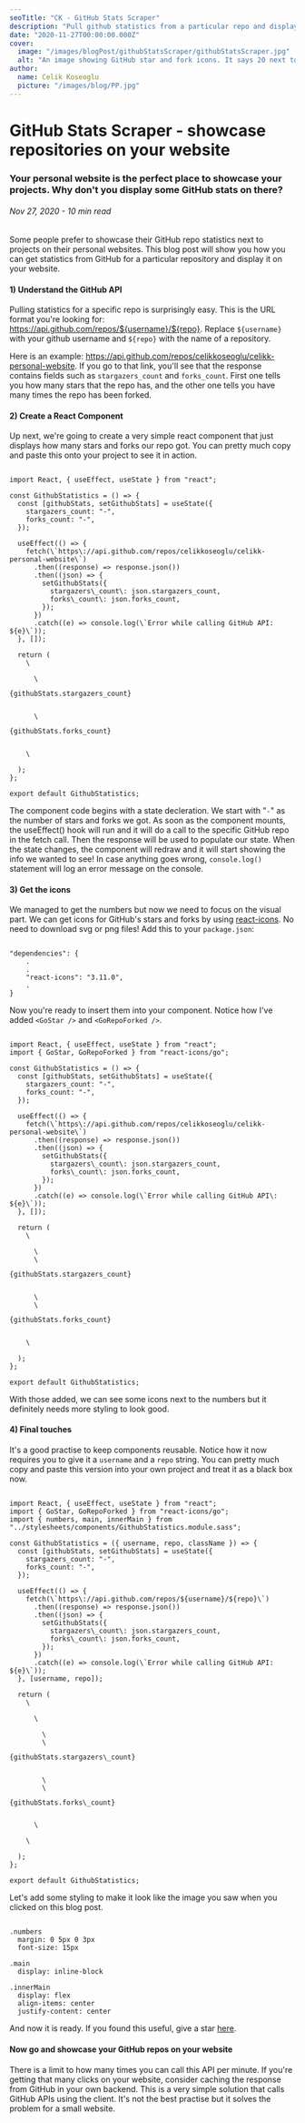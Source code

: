 ```yaml
---
seoTitle: "CK - GitHub Stats Scraper"
description: "Pull github statistics from a particular repo and display them on your website"
date: "2020-11-27T00:00:00.000Z"
cover:
  image: "/images/blogPost/githubStatsScraper/githubStatsScraper.jpg"
  alt: "An image showing GitHub star and fork icons. It says 20 next to stars, 3 next to forks"
author:
  name: Celik Koseoglu
  picture: "/images/blog/PP.jpg"
---
```


# GitHub Stats Scraper - showcase repositories on your website

### Your personal website is the perfect place to showcase your projects. Why don't you display some GitHub stats on there?

###### Nov 27, 2020 - 10 min read

Some people prefer to showcase their GitHub repo statistics next to projects on their personal websites. This blog post will show you how you can get statistics from GitHub for a particular repository and display it on your website.

<MediaCarousel folder="githubStatsScraper" images="stats.png"/>

#### 1) Understand the GitHub API

Pulling statistics for a specific repo is surprisingly easy. This is the URL format you're looking for: https://api.github.com/repos/${username}/${repo}. Replace `${username}` with your github username and `${repo}` with the name of a repository.

Here is an example: https://api.github.com/repos/celikkoseoglu/celikk-personal-website. If you go to that link, you'll see that the response contains fields such as `stargazers_count` and `forks_count`. First one tells you how many stars that the repo has, and the other one tells you have many times the repo has been forked.

#### 2) Create a React Component

Up next, we're going to create a very simple react component that just displays how many stars and forks our repo got. You can pretty much copy and paste this onto your project to see it in action.

<Code language="javascript">
import React, { useEffect, useState } from "react";
&nbsp;
const GithubStatistics = () => {
  const [githubStats, setGithubStats] = useState({
    stargazers_count: "-",
    forks_count: "-",
  });
&nbsp;
  useEffect(() => {
    fetch(\`https\://api.github.com/repos/celikkoseoglu/celikk-personal-website\`)
      .then((response) => response.json())
      .then((json) => {
        setGithubStats({
          stargazers\_count\: json.stargazers_count,
          forks\_count\: json.forks_count,
        });
      })
      .catch((e) => console.log(\`Error while calling GitHub API: ${e}\`));
  }, []);
  &nbsp;
  return (
    \<div>
      \<p>{githubStats.stargazers_count}</p>
      \<p>{githubStats.forks_count}</p>
    \</div>
  );
};
&nbsp;
export default GithubStatistics;</Code>

The component code begins with a state decleration. We start with "`-`" as the number of stars and forks we got. As soon as the component mounts, the useEffect() hook will run and it will do a call to the specific GitHub repo in the fetch call. Then the response will be used to populate our state. When the state changes, the component will redraw and it will start showing the info we wanted to see! In case anything goes wrong, `console.log()` statement will log an error message on the console.

#### 3) Get the icons

We managed to get the numbers but now we need to focus on the visual part. We can get icons for GitHub's stars and forks by using [react-icons](/blog/reactIcons). No need to download svg or png files! Add this to your `package.json`:

<Code language="javascript">
"dependencies": {
    .
    .
    "react-icons": "3.11.0",
    .
}</Code>

Now you're ready to insert them into your component. Notice how I've added `<GoStar />` and `<GoRepoForked />`. 

<Code language="javascript">
import React, { useEffect, useState } from "react";
import { GoStar, GoRepoForked } from "react-icons/go";
&nbsp;
const GithubStatistics = () => {
  const [githubStats, setGithubStats] = useState({
    stargazers_count: "-",
    forks_count: "-",
  });
  &nbsp;
  useEffect(() => {
    fetch(\`https\://api.github.com/repos/celikkoseoglu/celikk-personal-website\`)
      .then((response) => response.json())
      .then((json) => {
        setGithubStats({
          stargazers\_count\: json.stargazers_count,
          forks\_count\: json.forks_count,
        });
      })
      .catch((e) => console.log(\`Error while calling GitHub API\: ${e}\`));
  }, []);
  &nbsp;
  return (
    \<div>
      \<GoStar />
      \<p>{githubStats.stargazers_count}</p>
      \<GoRepoForked />
      \<p>{githubStats.forks_count}</p>
    \</div>
  );
};
&nbsp;
export default GithubStatistics;</Code>


With those added, we can see some icons next to the numbers but it definitely needs more styling to look good.

#### 4) Final touches

It's a good practise to keep components reusable. Notice how it now requires you to give it a `username` and a `repo` string. You can pretty much copy and paste this version into your own project and treat it as a black box now.

<Code language="javascript">
import React, { useEffect, useState } from "react";
import { GoStar, GoRepoForked } from "react-icons/go";
import { numbers, main, innerMain } from "../stylesheets/components/GithubStatistics.module.sass";
&nbsp;
const GithubStatistics = ({ username, repo, className }) => {
  const [githubStats, setGithubStats] = useState({
    stargazers_count: "-",
    forks_count: "-",
  });
&nbsp;
  useEffect(() => {
    fetch(\`https\://api.github.com/repos/${username}/${repo}\`)
      .then((response) => response.json())
      .then((json) => {
        setGithubStats({
          stargazers\_count\: json.stargazers_count,
          forks\_count\: json.forks_count,
        });
      })
      .catch((e) => console.log(\`Error while calling GitHub API: ${e}\`));
  }, [username, repo]);
&nbsp;
  return (
    \<div className={\`${className} ${main}\`}>
      \<div className={innerMain}>
        \<GoStar />
        \<p className={numbers}>{githubStats.stargazers\_count}</p>
        \<GoRepoForked />
        \<p className={numbers}>{githubStats.forks\_count}</p>
      \</div>
    \</div>
  );
};
&nbsp;
export default GithubStatistics;</Code>

Let's add some styling to make it look like the image you saw when you clicked on this blog post.

<Code language="sass">
.numbers
  margin: 0 5px 0 3px
  font-size: 15px
&nbsp;
.main
  display: inline-block
&nbsp;
.innerMain
  display: flex
  align-items: center
  justify-content: center</Code>

And now it is ready. If you found this useful, give a star [here](https://github.com/celikkoseoglu/celikk-personal-website).

#### Now go and showcase your GitHub repos on your website

There is a limit to how many times you can call this API per minute. If you're getting that many clicks on your website, consider caching the response from GitHub in your own backend. This is a very simple solution that calls GitHub APIs using the client. It's not the best practise but it solves the problem for a small website.
